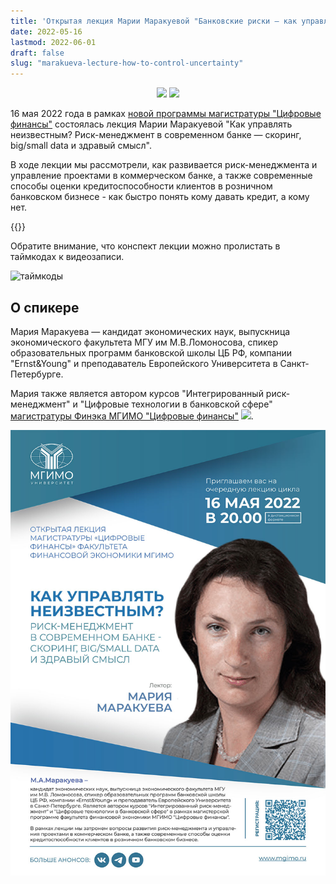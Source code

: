 ```yaml
---
title: 'Открытая лекция Марии Маракуевой "Банковские риски — как управлять неизвестным?"'
date: 2022-05-16
lastmod: 2022-06-01
draft: false
slug: "marakueva-lecture-how-to-control-uncertainty"
---
```


[digital]: /program/masters/digital-finance
[mag-badge]: https://img.shields.io/badge/-Магистратура-1EB3A1
[econ-badge-mag]: https://img.shields.io/badge/Экономика-Цифровые_финансы-1EB3A1

<center>

![][mag-badge] [![][econ-badge-mag]][digital]

</center>

16 мая 2022 года в рамках [новой программы магистратуры "Цифровые финансы"][digital] состоялась лекция Марии Маракуевой "Как управлять неизвестным? Риск-менеджмент в современном банке — скоринг, big/small data и здравый смысл".

В ходе лекции мы рассмотрели, как развивается риск-менеджмента и управление проектами в коммерческом банке, а также современные способы оценки кредитоспособности клиентов в розничном банковском бизнесе - как быстро понять кому давать кредит, а кому нет.

{{<youtube wGWxIl1uH-Y>}}

<p></p>

Обратите внимание, что конспект лекции можно пролистать в таймкодах к видеозаписи.

![таймкоды](https://user-images.githubusercontent.com/9265326/172771137-0555a598-8b59-4330-8baf-bc42faf93721.png)

## О спикере

Мария Маракуева — кандидат экономических наук, выпускница экономического факультета МГУ им М.В.Ломоносова, спикер образовательных программ банковской школы ЦБ РФ, компании "Ernst&Young" и преподаватель Европейского Университета в Санкт-Петербурге.

Мария также является автором курсов "Интегрированный риск-менеджмент" и "Цифровые технологии в банковской сфере" [магистратуры Финэка МГИМО "Цифровые финансы"][digital] [![][econ-badge-mag]][digital].

<p></p>

![Приглашение](image.jpg)
